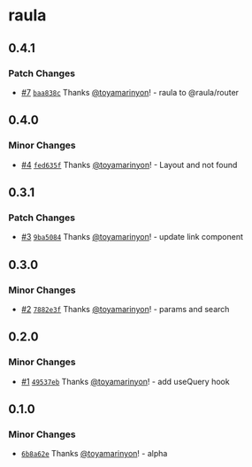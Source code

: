 # raula

## 0.4.1

### Patch Changes

- [#7](https://github.com/toyamarinyon/raula/pull/7) [`baa838c`](https://github.com/toyamarinyon/raula/commit/baa838c68aa006a022888753e90e88cdb3726c0d) Thanks [@toyamarinyon](https://github.com/toyamarinyon)! - raula to @raula/router

## 0.4.0

### Minor Changes

- [#4](https://github.com/toyamarinyon/raula/pull/4) [`fed635f`](https://github.com/toyamarinyon/raula/commit/fed635f9c3cdb046efa122cb71707c68eb6e7c56) Thanks [@toyamarinyon](https://github.com/toyamarinyon)! - Layout and not found

## 0.3.1

### Patch Changes

- [#3](https://github.com/toyamarinyon/raula/pull/3) [`9ba5084`](https://github.com/toyamarinyon/raula/commit/9ba5084a3c5d8a6eeb52a9e56614bc9d1f192df0) Thanks [@toyamarinyon](https://github.com/toyamarinyon)! - update link component

## 0.3.0

### Minor Changes

- [#2](https://github.com/toyamarinyon/raula/pull/2) [`7882e3f`](https://github.com/toyamarinyon/raula/commit/7882e3fe1c5424c8dc2f52496bc807ea195b280c) Thanks [@toyamarinyon](https://github.com/toyamarinyon)! - params and search

## 0.2.0

### Minor Changes

- [#1](https://github.com/toyamarinyon/raula/pull/1) [`49537eb`](https://github.com/toyamarinyon/raula/commit/49537eb938fdb84cc0100afa16b8dc03a11375b2) Thanks [@toyamarinyon](https://github.com/toyamarinyon)! - add useQuery hook

## 0.1.0

### Minor Changes

- [`6b8a62e`](https://github.com/toyamarinyon/raula/commit/6b8a62edf52a632acff757a5f14ef4276694cf77) Thanks [@toyamarinyon](https://github.com/toyamarinyon)! - alpha
